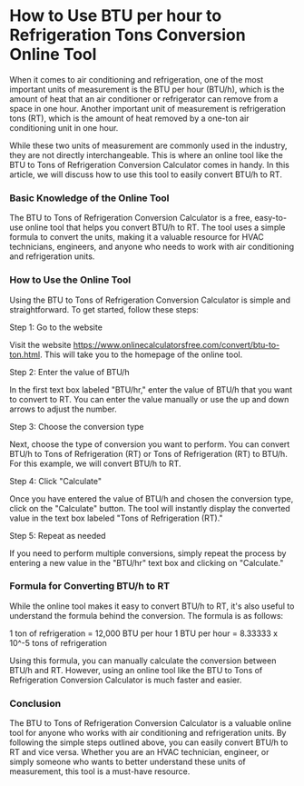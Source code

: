 How to Use BTU per hour to Refrigeration Tons Conversion Online Tool
====================================================================

When it comes to air conditioning and refrigeration, one of the most important units of measurement is the BTU per hour (BTU/h), which is the amount of heat that an air conditioner or refrigerator can remove from a space in one hour. Another important unit of measurement is refrigeration tons (RT), which is the amount of heat removed by a one-ton air conditioning unit in one hour.

While these two units of measurement are commonly used in the industry, they are not directly interchangeable. This is where an online tool like the BTU to Tons of Refrigeration Conversion Calculator comes in handy. In this article, we will discuss how to use this tool to easily convert BTU/h to RT.

### Basic Knowledge of the Online Tool

The BTU to Tons of Refrigeration Conversion Calculator is a free, easy-to-use online tool that helps you convert BTU/h to RT. The tool uses a simple formula to convert the units, making it a valuable resource for HVAC technicians, engineers, and anyone who needs to work with air conditioning and refrigeration units.

### How to Use the Online Tool

Using the BTU to Tons of Refrigeration Conversion Calculator is simple and straightforward. To get started, follow these steps:

Step 1: Go to the website

Visit the website <https://www.onlinecalculatorsfree.com/convert/btu-to-ton.html>. This will take you to the homepage of the online tool.

Step 2: Enter the value of BTU/h

In the first text box labeled "BTU/hr," enter the value of BTU/h that you want to convert to RT. You can enter the value manually or use the up and down arrows to adjust the number.

Step 3: Choose the conversion type

Next, choose the type of conversion you want to perform. You can convert BTU/h to Tons of Refrigeration (RT) or Tons of Refrigeration (RT) to BTU/h. For this example, we will convert BTU/h to RT.

Step 4: Click "Calculate"

Once you have entered the value of BTU/h and chosen the conversion type, click on the "Calculate" button. The tool will instantly display the converted value in the text box labeled "Tons of Refrigeration (RT)."

Step 5: Repeat as needed

If you need to perform multiple conversions, simply repeat the process by entering a new value in the "BTU/hr" text box and clicking on "Calculate."

### Formula for Converting BTU/h to RT

While the online tool makes it easy to convert BTU/h to RT, it's also useful to understand the formula behind the conversion. The formula is as follows:

1 ton of refrigeration = 12,000 BTU per hour 1 BTU per hour = 8.33333 x 10^-5 tons of refrigeration

Using this formula, you can manually calculate the conversion between BTU/h and RT. However, using an online tool like the BTU to Tons of Refrigeration Conversion Calculator is much faster and easier.

### Conclusion

The BTU to Tons of Refrigeration Conversion Calculator is a valuable online tool for anyone who works with air conditioning and refrigeration units. By following the simple steps outlined above, you can easily convert BTU/h to RT and vice versa. Whether you are an HVAC technician, engineer, or simply someone who wants to better understand these units of measurement, this tool is a must-have resource.